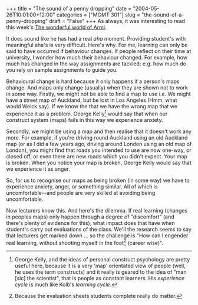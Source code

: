 +++
title = "The sound of a penny dropping"
date = "2004-05-26T10:01:00+12:00"
categories = ["MGMT 301"]
slug = "the-sound-of-a-penny-dropping"
draft = "False"
+++
As always, it was interesting to read this week's [The wonderful world of
Armi](https://www.thereflectivepractitioner.org/armi/archives/000347.html).

It does sound like he has had a real _aha_ moment.
Providing student's with meaningful aha's is very difficult.
Here's why. For me, learning can only be said to have occurred if
behaviour changes. If people reflect on their time at university, I
wonder how much their behaviour changed. For example, how much has
changed in the way assignments are tackled; e.g. how much do you rely
on sample assignments to guide you.

Behavioural change is hard because it only happens if a person's
maps change. And maps only change (usually) when they are shown not to
work in some way. Firstly, we might not be able to find a map to use
i.e. We might have a street map of Auckland, but be lost in Los Angeles
(Hmm, what would Weick say). If we know the that we have the wrong map
that we experience it as a problem. George Kelly[^1] would say that
when our construct system (maps) fails in this way we experience anxiety.

Secondly, we might be using a map and then realise that it doesn't
work any more. For example, if you're driving round Auckland using an
old Auckland map (or as I did a few years ago, driving around London
using an old map of London), you might find that roads you intended to
use are now one-way, or closed off, or even there are new roads which
you didn't expect. Your map is broken. When you notice your map is
broken, George Kelly would say that we experience it as anger.

So, for us to recognise our maps as being broken (in some way) we have
to experience anxiety, anger, or something similar. All of which is
uncomfortable--and people are very skilled at avoiding being uncomfortable.

Now lecturers know this. And here's the dilemma. If real learning
(changes in peoples maps) only happen through a degree of
"discomfort" (and there's plenty of evidence for this), what impact
does that have when student's carry out evaluations of the class.
We'll the research seems to say that lecturers get marked down ... so
the challenge is "How can I engender real learning, without shooting
myself in the foot[^2] (career wise)".


[^1]: George Kelly, and the ideas of personal construct psychology
are pretty useful here, because it is a very 'map' orientated view of
people (well, he uses the term constructs) and it really is geared to
the idea of "man \[sic\] the scientist", that is people as constant
learners. His _experience cycle_ is much like Kolb's _learning cycle_.

[^2]: Because the evaluation sheets students complete really do
matter.

